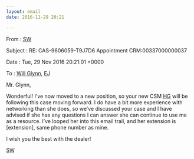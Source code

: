 ```yaml
---
layout: email
date: 2016-11-29 20:21

---
```

From
: <abbr class='person' title='Regional Customer Service Manager #1, Ford Customer Relationship Center'>SW</abbr>

Subject
: RE: CAS-9606059-T9J7D6 Appointment CRM:00337000000037

Date
: Tue, 29 Nov 2016 20:21:01 +0000

To
: <abbr class='person' title='me'>Will Glynn</abbr>, <abbr class='person' title='Customer Service Manager, Ford'>EJ</abbr>

Mr. Glynn,

Wonderful! I’ve now moved to a new position, so your new CSM <abbr class='person' title='Regional Customer Service Manager #2, Ford Customer Relationship Center'>HG</abbr> will be following this case moving forward. I do have a bit more experience with networking than she does, so we’ve discussed your case and I have advised if she has any questions I can answer she can continue to use me as a resource. I’ve looped her into this email trail, and her extension is <span class='redacted' title='(redacted)'>[extension]</span>, same phone number as mine.

I wish you the best with the dealer!

<abbr class='person' title='Regional Customer Service Manager #1, Ford Customer Relationship Center'>SW</abbr>